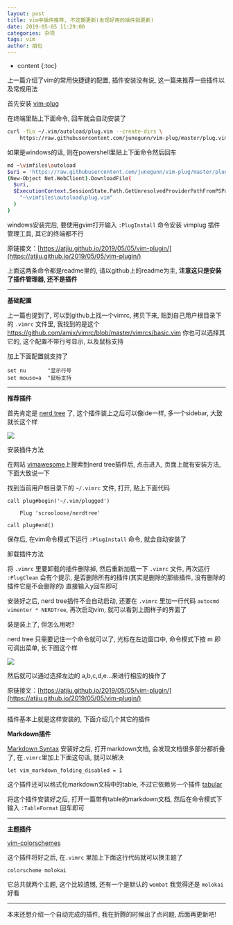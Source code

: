 ```yaml
---
layout: post
title: vim中插件推荐, 不定期更新(发现好用的插件就更新)
date: 2019-05-05 11:29:00
categories: 杂项
tags: vim
author: 朋也
---
```


* content
{:toc}

上一篇介绍了vim的常用快捷键的配置, 插件安装没有说, 这一篇来推荐一些插件以及常规用法





首先安装 [vim-plug](https://github.com/junegunn/vim-plug)

在终端里贴上下面命令, 回车就会自动安装了

```bash
curl -fLo ~/.vim/autoload/plug.vim --create-dirs \
    https://raw.githubusercontent.com/junegunn/vim-plug/master/plug.vim
```

如果是windows的话, 则在powershell里贴上下面命令然后回车

```bash
md ~\vimfiles\autoload
$uri = 'https://raw.githubusercontent.com/junegunn/vim-plug/master/plug.vim'
(New-Object Net.WebClient).DownloadFile(
  $uri,
  $ExecutionContext.SessionState.Path.GetUnresolvedProviderPathFromPSPath(
    "~\vimfiles\autoload\plug.vim"
  )
)
```

windows安装完后, 要使用gvim打开输入 `:PlugInstall` 命令安装 vimplug 插件管理工具, 其它的终端都不行

原链接文：[https://atjiu.github.io/2019/05/05/vim-plugin/](https://atjiu.github.io/2019/05/05/vim-plugin/)

上面这两条命令都是readme里的, 请以github上的readme为主, **注意这只是安装了插件管理器, 还不是插件**

---

**基础配置**

上一篇也提到了, 可以到github上找一个vimrc, 拷贝下来, 贴到自己用户根目录下的 `.vimrc` 文件里, 我找到的是这个 https://github.com/amix/vimrc/blob/master/vimrcs/basic.vim  你也可以选择其它的, 这个配置不带行号显示, 以及鼠标支持

加上下面配置就支持了

```
set nu       "显示行号
set mouse=a  "鼠标支持
```

---

**推荐插件**

首先肯定是 [nerd tree](https://vimawesome.com/plugin/nerdtree-red) 了, 这个插件装上之后可以像ide一样, 多一个sidebar, 大致就长这个样

![](/assets/QQ20190505-134426@2x.png)

安装插件方法

在网站 [vimawesome](https://vimawesome.com/)上搜索到nerd tree插件后, 点击进入, 页面上就有安装方法, 下面大致说一下

找到当前用户根目录下的 `~/.vimrc` 文件, 打开, 贴上下面代码

```
call plug#begin('~/.vim/plugged')

    Plug 'scrooloose/nerdtree'

call plug#end()
```

保存后, 在vim命令模式下运行 `:PlugInstall` 命令, 就会自动安装了

卸载插件方法

将 `.vimrc` 里要卸载的插件删除掉, 然后重新加载一下 `.vimrc` 文件, 再次运行 `:PlugClean` 会有个提示, 是否删除所有的插件(其实是删除的那些插件, 没有删除的插件它是不会删除的) 直接输入y回车即可

安装好之后, nerd tree插件不会自动启动, 还要在 `.vimrc` 里加一行代码 `autocmd vimenter * NERDTree`, 再次启动vim, 就可以看到上图样子的界面了

装是装上了, 但怎么用呢?

nerd tree 只需要记住一个命令就可以了, 光标在左边窗口中, 命令模式下按 m 即可调出菜单, 长下图这个样

![](/assets/QQ20190505-135111@2x.png)

然后就可以通过选择左边的 a,b,c,d,e...来进行相应的操作了

原链接文：[https://atjiu.github.io/2019/05/05/vim-plugin/](https://atjiu.github.io/2019/05/05/vim-plugin/)

---

插件基本上就是这样安装的, 下面介绍几个其它的插件

**Markdown插件**

[Markdown Syntax](https://vimawesome.com/plugin/markdown-syntax) 安装好之后, 打开markdown文档, 会发现文档很多部分都折叠了, 在`.vimrc`里加上下面这句话, 就可以解决

```
let vim_markdown_folding_disabled = 1
```

这个插件还可以格式化markdown文档中的table, 不过它依赖另一个插件 [tabular](https://vimawesome.com/plugin/tabular)

将这个插件安装好之后, 打开一篇带有table的markdown文档, 然后在命令模式下输入 `:TableFormat` 回车即可

---

**主题插件**

[vim-colorschemes](https://vimawesome.com/plugin/vim-colorschemes-sweeter-than-fiction)

这个插件将好之后, 在`.vimrc` 里加上下面这行代码就可以换主题了

```
colorscheme molokai
```

它总共就两个主题, 这个比较遗憾, 还有一个是默认的 `wombat` 我觉得还是 `molokai` 好看

---

本来还想介绍一个自动完成的插件, 我在折腾的时候出了点问题, 后面再更新吧!
